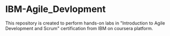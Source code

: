 # IBM-Agile_Devlopment
This repository is created to perform hands-on labs in "Introduction to Agile Development and Scrum" certification from IBM on coursera platform.
